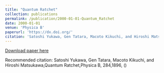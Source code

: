```yaml
---
title: "Quantum Ratchet"
collection: publications
permalink: /publication/2000-01-01-Quantum_Ratchet
date: 2000-01-01
venue: 'Physica B'
paperurl: 'https://dx.doi.org/'
citation: 'Satoshi Yukawa, Gen Tatara, Macoto Kikuchi, and Hiroshi Matsukawa,Quantum Ratchet,Physica B, <bf>284</bf>,1896, ()'
---
```


<a href='https://dx.doi.org/'>Download paper here</a>

Recommended citation: Satoshi Yukawa, Gen Tatara, Macoto Kikuchi, and Hiroshi Matsukawa,Quantum Ratchet,Physica B, <bf>284</bf>,1896, ()